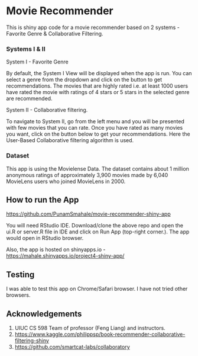 # Movie Recommender

This is shiny app code for a movie recommender based on 2 systems - Favorite Genre & Collaborative Filtering. 

### Systems I & II
System I - Favorite Genre

By default, the System I View will be displayed when the app is run. You can select a genre from the dropdown and click on the button to get recommendations. The movies that are highly rated i.e. at least 1000 users have rated the movie with ratings of 4 stars or 5 stars in the selected genre are recommended.


System II - Collaborative filtering. 

To navigate to System II, go from the left menu and you will be presented with few movies that you can rate. Once you have rated as many movies you want, click on the button below to get your recommendations.
Here the  User-Based Collaborative filtering algorithm is used.

### Dataset
This app is using the Movielense Data. The dataset contains about 1 million anonymous ratings of approximately 3,900 movies made by 6,040 MovieLens users who joined MovieLens in 2000.

## How to run the App
https://github.com/PunamSmahale/movie-recommender-shiny-app

You will need RStudio IDE. Download/clone the above repo and open the ui.R or server.R file in IDE and click on Run App  (top-right corner.). The app would open in RStudio browser.

Also, the app is hosted on shinyapps.io - https://mahale.shinyapps.io/project4-shiny-app/

## Testing
I was able to test this app on Chrome/Safari browser. I have not tried other browsers.

## Acknowledgements
1. UIUC CS 598 Team of professor (Feng Liang) and instructors. 
2. https://www.kaggle.com/philippsp/book-recommender-collaborative-filtering-shiny
3. https://github.com/smartcat-labs/collaboratory
